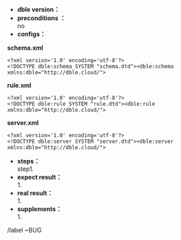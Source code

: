 * **dble version：**  
* **preconditions ：**  
no
* **configs：** 

**schema.xml**  

```
<?xml version='1.0' encoding='utf-8'?>
<!DOCTYPE dble:schema SYSTEM "schema.dtd"><dble:schema xmlns:dble="http://dble.cloud/">

```

**rule.xml**  

```
<?xml version='1.0' encoding='utf-8'?>
<!DOCTYPE dble:rule SYSTEM "rule.dtd"><dble:rule xmlns:dble="http://dble.cloud/">

```

**server.xml**  

```
<?xml version='1.0' encoding='utf-8'?>
<!DOCTYPE dble:server SYSTEM "server.dtd"><dble:server xmlns:dble="http://dble.cloud/">

```

* **steps：**    
    step1.  
* **expect result：**  
    1.
* **real result：**  
    1.
* **supplements：**  
    1.


/label ~BUG 